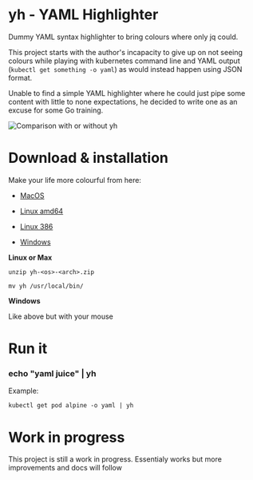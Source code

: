 # yh - YAML Highlighter

Dummy YAML syntax highlighter to bring colours where only jq could.

This project starts with the author's incapacity to give up on not seeing colours while playing with kubernetes command line and YAML output (`kubectl get something -o yaml`) as would instead happen using JSON format.

Unable to find a simple YAML highlighter where he could just pipe some content with little to none expectations, he decided to write one as an excuse for some Go training.

![Comparison with or without yh](https://raw.githubusercontent.com/andreazorzetto/yh/master/images/comparison.png)

# Download & installation

Make your life more colourful from here:

- [MacOS](https://github.com/andreazorzetto/yh/releases/download/v0.1.1/yh-osx-amd64.zip)

- [Linux amd64](https://github.com/andreazorzetto/yh/releases/download/v0.1.1/yh-linux-amd64.zip)

- [Linux 386](https://github.com/andreazorzetto/yh/releases/download/v0.1.1/yh-linux-386.zip)

- [Windows](https://github.com/andreazorzetto/yh/releases/download/v0.1.1/yh-win-amd64.zip)

**Linux or Max**

`unzip yh-<os>-<arch>.zip`

`mv yh /usr/local/bin/`

**Windows**

Like above but with your mouse

# Run it

### echo "yaml juice" | yh

Example: 

`kubectl get pod alpine -o yaml | yh`

# Work in progress

This project is still a work in progress. Essentialy works but more improvements and docs will follow
